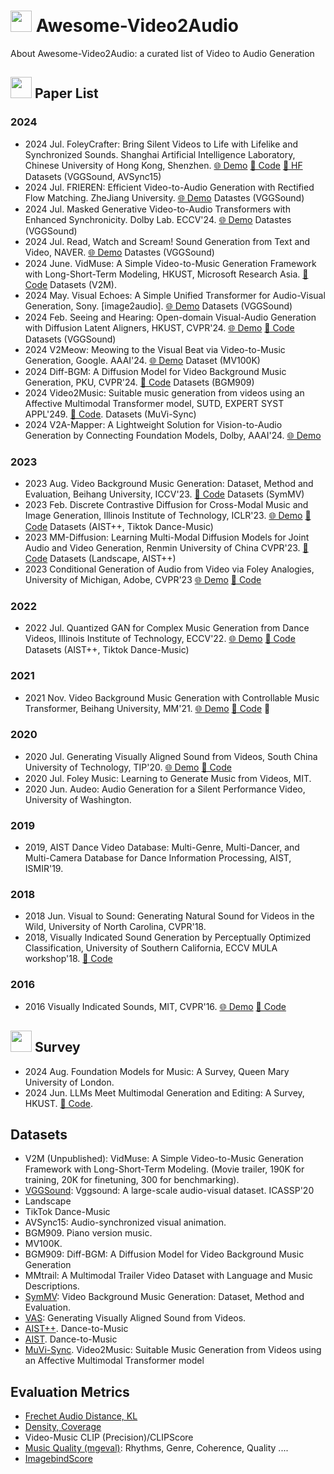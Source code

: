# <img height=34 src="https://raw.githubusercontent.com/Tarikul-Islam-Anik/Animated-Fluent-Emojis/master/Emojis/Hand%20gestures/Waving%20Hand.png"/> Awesome-Video2Audio
About Awesome-Video2Audio: a curated list of Video to Audio Generation

##  <img height=34 src="https://raw.githubusercontent.com/Tarikul-Islam-Anik/Animated-Fluent-Emojis/master/Emojis/Smilies/Smiling%20Face%20with%20Sunglasses.png"/> Paper List

### 2024
- 2024 Jul. FoleyCrafter: Bring Silent Videos to Life with Lifelike and Synchronized Sounds. Shanghai Artificial Intelligence Laboratory, Chinese University of Hong Kong, Shenzhen. [🌐 Demo](https://foleycrafter.github.io/) [🔗 Code](https://github.com/open-mmlab/FoleyCrafter) [🤗 HF](https://huggingface.co/ymzhang319/FoleyCrafter) Datasets (VGGSound, AVSync15)
- 2024 Jul. FRIEREN: Efficient Video-to-Audio Generation with Rectified Flow Matching. ZheJiang University. [🌐 Demo](https://frieren-v2a.github.io/) Datastes (VGGSound)
- 2024 Jul. Masked Generative Video-to-Audio Transformers with Enhanced Synchronicity. Dolby Lab. ECCV'24. [🌐 Demo](https://maskvat.github.io/) Datastes (VGGSound)
- 2024 Jul. Read, Watch and Scream! Sound Generation from Text and Video, NAVER. [🌐 Demo](https://naver-ai.github.io/rewas/) Datastes (VGGSound)
- 2024 June. VidMuse: A Simple Video-to-Music Generation Framework with Long-Short-Term Modeling, HKUST, Microsoft Research Asia.  [🔗 Code](https://github.com/ZeyueT/VidMuse/) Datasets (V2M).
- 2024 May. Visual Echoes: A Simple Unified Transformer for Audio-Visual Generation, Sony. [image2audio]. [🌐 Demo](https://docs.google.com/presentation/d/1ZtC0SeblKkut4XJcRaDsSTuCRIXB3ypxmSi7HTY3IyQ/edit#slide=id.g2cca3e60f2e_1_118) Datasets (VGGSound)
- 2024 Feb. Seeing and Hearing: Open-domain Visual-Audio Generation with Diffusion  Latent Aligners, HKUST, CVPR'24. [🌐 Demo](https://yzxing87.github.io/Seeing-and-Hearing/) [🔗 Code](https://github.com/yzxing87/Seeing-and-Hearing) Datasets (VGGSound)
- 2024 V2Meow: Meowing to the Visual Beat via Video-to-Music Generation, Google. AAAI'24. [🌐 Demo](https://google-research.github.io/noise2music/v2meow/) Dataset (MV100K)
- 2024 Diff-BGM: A Diffusion Model for Video Background Music Generation, PKU, CVPR'24. [🔗 Code](https://github.com/sizhelee/Diff-BGM) Datasets (BGM909)
- 2024 Video2Music: Suitable music generation from videos using an Affective Multimodal Transformer model, SUTD, EXPERT SYST APPL'249. [🔗 Code](https://github.com/AMAAI-Lab/Video2Music). Datasets (MuVi-Sync)
- 2024 V2A-Mapper: A Lightweight Solution for Vision-to-Audio Generation by Connecting Foundation Models, Dolby, AAAI'24. [🌐 Demo](https://v2a-mapper.github.io/)

### 2023
- 2023 Aug. Video Background Music Generation: Dataset, Method and Evaluation, Beihang University, ICCV'23. [🔗 Code](https://github.com/zhuole1025/SymMV) Datasets (SymMV)
- 2023 Feb. Discrete Contrastive Diffusion for Cross-Modal Music and Image Generation, Illinois Institute of Technology, ICLR'23. [🌐 Demo](https://l-yezhu.github.io/CDCD/) [🔗 Code](https://github.com/L-YeZhu/CDCD) Datasets (AIST++, Tiktok Dance-Music)
- 2023 MM-Diffusion: Learning Multi-Modal Diffusion Models for Joint Audio and Video Generation, Renmin University of China CVPR'23. [🔗 Code](https://github.com/researchmm/MM-Diffusion) Datasets (Landscape, AIST++)
- 2023 Conditional Generation of Audio from Video via Foley Analogies, University of Michigan, Adobe, CVPR'23 [🌐 Demo](https://xypb.github.io/CondFoleyGen/) [🔗 Code](https://github.com/XYPB/CondFoleyGen)

### 2022 
- 2022 Jul. Quantized GAN for Complex Music Generation from Dance Videos, Illinois Institute of Technology, ECCV'22. [🌐 Demo](https://l-yezhu.github.io/D2M-GAN/) [🔗 Code](https://github.com/L-YeZhu/D2M-GAN) Datasets (AIST++, Tiktok Dance-Music)

### 2021
- 2021 Nov. Video Background Music Generation with Controllable Music Transformer, Beihang University, MM'21. [🌐 Demo](https://wzk1015.github.io/cmt/) [🔗 Code](https://github.com/wzk1015/video-bgm-generation) 🌟
  
### 2020
- 2020 Jul. Generating Visually Aligned Sound from Videos, South China University of Technology, TIP'20. [🌐 Demo](https://www.youtube.com/watch?v=fI_h5mZG7bg) [🔗 Code](https://github.com/PeihaoChen/regnet) 
- 2020 Jul. Foley Music: Learning to Generate  Music from Videos, MIT.
- 2020 Jun. Audeo: Audio Generation for a Silent Performance Video, University of Washington.

### 2019
- 2019, AIST Dance Video Database: Multi-Genre, Multi-Dancer, and Multi-Camera Database for Dance Information Processing, AIST, ISMIR'19. 

### 2018
- 2018 Jun. Visual to Sound: Generating Natural Sound for Videos in the Wild, University of North Carolina, CVPR'18. 
- 2018, Visually Indicated Sound Generation by Perceptually Optimized Classification, University of Southern California, ECCV MULA workshop'18. [🔗 Code](https://github.com/kanchen-usc/VIG)

### 2016
- 2016 Visually Indicated Sounds, MIT, CVPR'16. [🌐 Demo](https://andrewowens.com/vis/) [🔗 Code](https://github.com/GeorgeEfstathiadis/Visually-Indicated-Sounds)

## <img height=34 src="https://raw.githubusercontent.com/Tarikul-Islam-Anik/Animated-Fluent-Emojis/master/Emojis/Smilies/Face%20with%20Monocle.png"/> Survey
- 2024 Aug. Foundation Models for Music: A Survey, Queen Mary University of London.
- 2024 Jun. LLMs Meet Multimodal Generation and Editing:  A Survey, HKUST. [🔗 Code](https://github.com/YingqingHe/Awesome-LLMs-meet-Multimodal-Generation). 


## Datasets

- V2M (Unpublished): VidMuse: A Simple Video-to-Music Generation Framework with Long-Short-Term Modeling. (Movie trailer, 190K for training, 20K for finetuning, 300 for benchmarking).
- [VGGSound](https://huggingface.co/datasets/Speech-Audio/VGGSOUND/tree/main): Vggsound: A large-scale audio-visual dataset. ICASSP'20
- Landscape
- TikTok Dance-Music
- AVSync15: Audio-synchronized visual animation.
- BGM909. Piano version music.
- MV100K.
- BGM909: Diff-BGM: A Diffusion Model for Video Background Music Generation
- MMtrail: A Multimodal Trailer Video Dataset with Language and Music Descriptions.
- [SymMV](https://github.com/zhuole1025/SymMV/tree/main/dataset): Video Background Music Generation: Dataset, Method and Evaluation.
- [VAS](https://drive.google.com/file/d/14birixmH7vwIWKxCHI0MIWCcZyohF59g/view): Generating Visually Aligned Sound from Videos.
- [AIST++](https://google.github.io/aistplusplus_dataset/download.html). Dance-to-Music
- [AIST](https://aistdancedb.ongaaccel.jp/). Dance-to-Music
- [MuVi-Sync](https://zenodo.org/records/10057093). Video2Music: Suitable Music Generation from Videos using an Affective Multimodal Transformer model

## Evaluation Metrics

- [Frechet Audio Distance, KL](https://github.com/haoheliu/audioldm_eval)
- [Density, Coverage](https://github.com/clovaai/generative-evaluation-prdc)
- Video-Music CLIP (Precision)/CLIPScore
- [Music Quality (mgeval)](https://github.com/RichardYang40148/mgeval): Rhythms, Genre, Coherence, Quality ....
- [ImagebindScore](https://github.com/facebookresearch/ImageBind)
